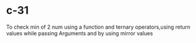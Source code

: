 # c-31
To check min of 2 num using a function and ternary operators,using return values while passing Arguments and by using mirror values
